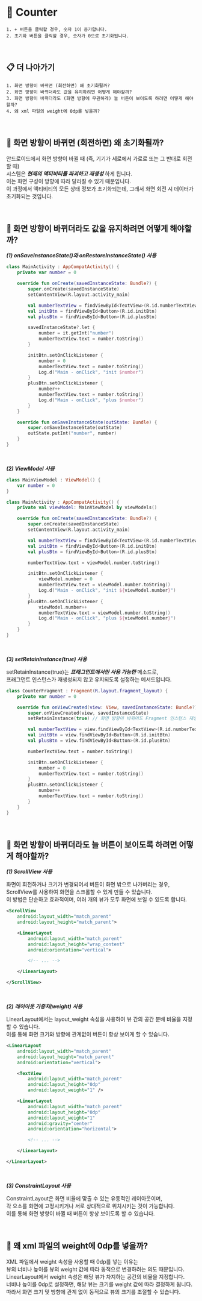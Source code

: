 # 🧮 Counter

```
1. + 버튼을 클릭할 경우, 숫자 1이 증가합니다.
2. 초기화 버튼을 클릭할 경우, 숫자가 0으로 초기화됩니다.
```

<br>

## 📋 더 나아가기

```
1. 화면 방향이 바뀌면 (회전하면) 왜 초기화될까?
2. 화면 방향이 바뀌더라도 값을 유지하려면 어떻게 해야할까?
3. 화면 방향이 바뀌더라도 (화면 방향에 무관하게) 늘 버튼이 보이도록 하려면 어떻게 해야할까?
4. 왜 xml 파일의 weight에 0dp를 넣을까?
```

<br>

## 📎 화면 방향이 바뀌면 (회전하면) 왜 초기화될까?

안드로이드에서 화면 방향이 바뀔 때 (즉, 기기가 세로에서 가로로 또는 그 반대로 회전할 때)<br>
시스템은 _**현재의 액티비티를 파괴하고 재생성**_ 하게 됩니다.<br>
이는 화면 구성이 방향에 따라 달라질 수 있기 때문입니다.<br>
이 과정에서 액티비티의 모든 상태 정보가 초기화되는데, 그래서 화면 회전 시 데이터가 초기화되는 것입니다.<br>

<br>

## 📎 화면 방향이 바뀌더라도 값을 유지하려면 어떻게 해야할까?

_**(1) onSaveInstanceState()와 onRestoreInstanceState() 사용**_

```Kotlin
class MainActivity : AppCompatActivity() {
    private var number = 0

    override fun onCreate(savedInstanceState: Bundle?) {
        super.onCreate(savedInstanceState)
        setContentView(R.layout.activity_main)

        val numberTextView = findViewById<TextView>(R.id.numberTextView)
        val initBtn = findViewById<Button>(R.id.initBtn)
        val plusBtn = findViewById<Button>(R.id.plusBtn)

        savedInstanceState?.let {
            number = it.getInt("number")
            numberTextView.text = number.toString()
        }

        initBtn.setOnClickListener {
            number = 0
            numberTextView.text = number.toString()
            Log.d("Main - onClick", "init $number")
        }
        plusBtn.setOnClickListener {
            number++
            numberTextView.text = number.toString()
            Log.d("Main - onClick", "plus $number")
        }
    }

    override fun onSaveInstanceState(outState: Bundle) {
        super.onSaveInstanceState(outState)
        outState.putInt("number", number)
    }
}
```

<br>

_**(2) ViewModel 사용**_

```Kotlin
class MainViewModel : ViewModel() {
    var number = 0
}

class MainActivity : AppCompatActivity() {
    private val viewModel: MainViewModel by viewModels()

    override fun onCreate(savedInstanceState: Bundle?) {
        super.onCreate(savedInstanceState)
        setContentView(R.layout.activity_main)

        val numberTextView = findViewById<TextView>(R.id.numberTextView)
        val initBtn = findViewById<Button>(R.id.initBtn)
        val plusBtn = findViewById<Button>(R.id.plusBtn)

        numberTextView.text = viewModel.number.toString()

        initBtn.setOnClickListener {
            viewModel.number = 0
            numberTextView.text = viewModel.number.toString()
            Log.d("Main - onClick", "init ${viewModel.number}")
        }
        plusBtn.setOnClickListener {
            viewModel.number++
            numberTextView.text = viewModel.number.toString()
            Log.d("Main - onClick", "plus ${viewModel.number}")
        }
    }
}
```

<br>

_**(3) setRetainInstance(true) 사용**_

setRetainInstance(true)는 _**프래그먼트에서만 사용 가능한**_ 메소드로,<br>
프래그먼트 인스턴스가 재생성되지 않고 유지되도록 설정하는 메서드입니다.

```Kotlin
class CounterFragment : Fragment(R.layout.fragment_layout) {
    private var number = 0

    override fun onViewCreated(view: View, savedInstanceState: Bundle?) {
        super.onViewCreated(view, savedInstanceState)
        setRetainInstance(true) // 화면 방향이 바뀌어도 Fragment 인스턴스 재생성 X (유지)

        val numberTextView = view.findViewById<TextView>(R.id.numberTextView)
        val initBtn = view.findViewById<Button>(R.id.initBtn)
        val plusBtn = view.findViewById<Button>(R.id.plusBtn)

        numberTextView.text = number.toString()

        initBtn.setOnClickListener {
            number = 0
            numberTextView.text = number.toString()
        }
        plusBtn.setOnClickListener {
            number++
            numberTextView.text = number.toString()
        }
    }
}
```

<br>

## 📎 화면 방향이 바뀌더라도 늘 버튼이 보이도록 하려면 어떻게 해야할까?

_**(1) ScrollView 사용**_

화면이 회전하거나 크기가 변경되어서 버튼이 화면 밖으로 나가버리는 경우,<br>
ScrollView를 사용하여 화면을 스크롤할 수 있게 만들 수 있습니다.<br>
이 방법은 단순하고 효과적이며, 여러 개의 뷰가 모두 화면에 보일 수 있도록 합니다.

```xml
<ScrollView 
    android:layout_width="match_parent"
    android:layout_height="match_parent">

    <LinearLayout 
        android:layout_width="match_parent"
        android:layout_height="wrap_content"
        android:orientation="vertical">

        <!-- ... -->

    </LinearLayout>

</ScrollView>
```

<br>

_**(2) 레이아웃 가중치(weight) 사용**_

LinearLayout에서는 layout_weight 속성을 사용하여 뷰 간의 공간 분배 비율을 지정할 수 있습니다.<br>
이를 통해 화면 크기와 방향에 관계없이 버튼이 항상 보이게 할 수 있습니다.

```xml
<LinearLayout
    android:layout_width="match_parent"
    android:layout_height="match_parent"
    android:orientation="vertical">

    <TextView
        android:layout_width="match_parent"
        android:layout_height="0dp"
        android:layout_weight="1" />

    <LinearLayout
        android:layout_width="match_parent"
        android:layout_height="0dp"
        android:layout_weight="1"
        android:gravity="center"
        android:orientation="horizontal">

        <!-- ... -->

    </LinearLayout>

</LinearLayout>
```

<br>

_**(3) ConstraintLayout 사용**_

ConstraintLayout은 화면 비율에 맞출 수 있는 유동적인 레이아웃이며,<br>
각 요소를 화면에 고정시키거나 서로 상대적으로 위치시키는 것이 가능합니다.<br>
이를 통해 화면 방향이 바뀔 때 버튼이 항상 보이도록 할 수 있습니다.

 <br>

## 📎 왜 xml 파일의 weight에 0dp를 넣을까?

 XML 파일에서 weight 속성을 사용할 때 0dp를 넣는 이유는<br>
 뷰의 너비나 높이를 뷰의 weight 값에 따라 동적으로 변경하려는 의도 때문입니다.<br>
 LinearLayout에서 weight 속성은 해당 뷰가 차지하는 공간의 비율을 지정합니다.<br>
 너비나 높이를 0dp로 설정하면, 해당 뷰는 크기를 weight 값에 따라 결정하게 됩니다.<br>
 따라서 화면 크기 및 방향에 관계 없이 동적으로 뷰의 크기를 조절할 수 있습니다.
